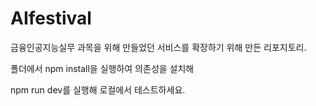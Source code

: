 # AIfestival

금융인공지능실무 과목을 위해 만들었던 서비스를 확장하기 위해 만든 리포지토리.

폴더에서 npm install을 실행하여 의존성을 설치해

npm run dev를 실행해 로컬에서 테스트하세요.

